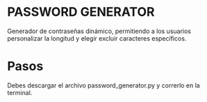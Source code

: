 # PASSWORD GENERATOR
Generador de contraseñas dinámico, permitiendo a los usuarios personalizar la longitud y elegir excluir caracteres específicos. 

# Pasos
Debes descargar el archivo password_generator.py y correrlo en la terminal.
